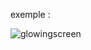 exemple : 

![glowingscreen](https://github.com/fk-crafter/html-css-js-button/assets/127132293/830bb785-cc16-4426-92e6-fe8407ed40e3)
